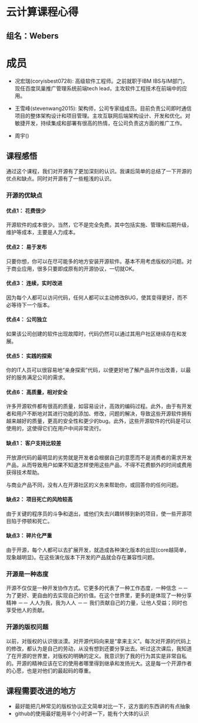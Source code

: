云计算课程心得
=========

组名：Webers
------------

# 成员

* 况宏瑞(coryisbest0728): 高级软件工程师。之前就职于IBM IBS与IM部门，现任百度凤巢推广管理系统前端tech lead，主攻软件工程技术在前端中的应用。

* 王雪峰(stevenwang2015): 架构师，公司专家组成员。目前负责公司即时通信项目的整体架构设计和项目管理。主攻互联网后端架构设计、开发和优化。对敏捷开发，持续集成和部署有很高的热情，在公司负责这方面的推广工作。

* 周宇()

## 课程感悟

通过这个课程，我们对开源有了更加深刻的认识。我课后简单的总结了一下开源的优点和缺点。同时对开源有了一些粗浅的认识。

### 开源的优缺点

#### 优点1： 花费很少

开源软件的成本很少。当然，它不是完全免费。其中包括实施、管理和后期升级，维护等成本，主要是人力成本。

#### 优点2： 易于发布

只要你想，你可以在尽可能多的地方安装开源软件。基本不用考虑版权的问题。对于商业应用，很多只要即成原有的开源协议，一切就OK。

#### 优点3： 连续，实时改进

因为每个人都可以访问代码，任何人都可以主动修改BUG，使其变得更好，而不必等待下一个版本。
　　
#### 优点4： 公司独立

如果该公司创建的软件出现故障时，代码仍然可以通过其用户社区继续存在和发展。
　　
#### 优点5： 实践的探索

你的IT人员可以很容易地“亲身探索”代码，以便更好地了解产品并作出改善，以最好的服务满足公司的需求。
　　
#### 优点6： 高质量，相对安全

许多开源软件都有很高的质量，如容易设计，高效的编码过程。此外，由于有开发者和用户不断地对其进行功能的添加、修改，问题的解决，导致这些开源软件拥有越来越好的质量，更高的安全性和更少的bug。此外，这些开源软件的代码是可以使用的，这使得它们在用户中间非常流行。

#### 缺点1： 客户支持比较差

开放源代码的最明显的劣势就是开发者会根据自己的意愿而不是消费者的需求开发产品，从而导致用户如果不知道怎样使用这些产品，不得不花费额外的时间或费用获得技术帮助。

与商业产品不同，没有人在开源社区的义务来帮助你，或回答你的任何问题。


#### 缺点2： 项目死亡的风险较高

由于关键的程序员的斗争和退出，或他们失去兴趣转移到新的项目，使一些开源项目陷于停顿和死亡。

#### 缺点3： 碎片化严重

由于开源，每个人都可以去扩展开发，就造成各种演化版本的出现(core越简单，现象越明显)。在这些演化版本下开发的产品就会存在兼容性问题。

### 开源是一种态度

开源不仅仅是一种开发协作方式。它更多的代表了一种工作态度，一种信念 －－ 为了更好、更自由的去实现自己的价值。在这个世界里，更多的是体现了一种分享精神 －－ 人人为我，我为人人 －－ 我们贡献自己的力量，让他人受益；同时也享受他人的贡献。

### 开源的版权问题

以前，对版权的认识很淡漠。对开源代码向来是“拿来主义”。每次对开源的代码上的修改，都认为是自己的劳动，从没有想到还要分享出去。听过这次课后，我知道了在开源的世界里，对版权的明确的定义。我意识到了我的行为其实是非常自私的。开源的精神应该在它的使用者哪里得到继承和发扬光大。这是每一个开源作者的心愿，也是对他们的最起码的尊重。


## 课程需要改进的地方

* 最好能把几种常见的版权协议正文简单对比一下，这方面的东西讲的有点抽象
* github的使用最好能用半个小时讲一下，能有个大体的认识
　　





